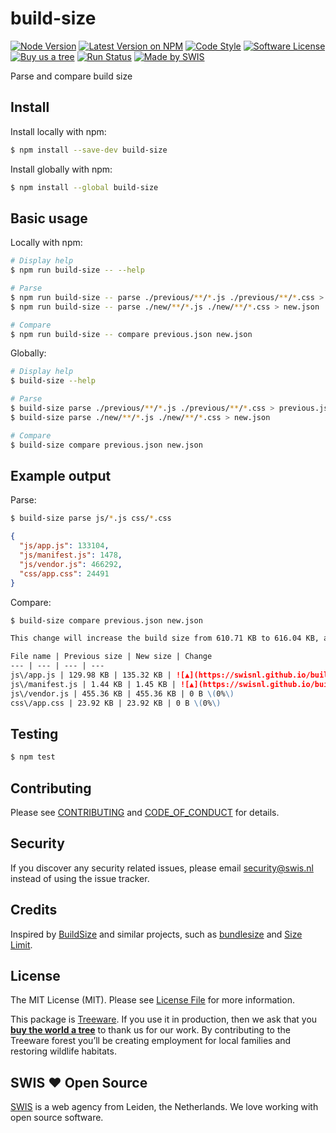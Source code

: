 # build-size

[![Node Version](https://img.shields.io/node/v/build-size.svg?style=flat-square)](https://www.npmjs.com/package/build-size)
[![Latest Version on NPM](https://img.shields.io/npm/v/build-size.svg?style=flat-square)](https://www.npmjs.com/package/build-size)
[![Code Style](https://img.shields.io/badge/code%20style-standard-brightgreen.svg?style=flat-square)](http://standardjs.com)
[![Software License](https://img.shields.io/github/license/swisnl/build-size.svg?style=flat-square)](LICENSE)
[![Buy us a tree](https://img.shields.io/badge/Treeware-%F0%9F%8C%B3-lightgreen.svg?style=flat-square)](https://plant.treeware.earth/swisnl/build-size)
[![Run Status](https://img.shields.io/travis/com/swisnl/build-size/master.svg?style=flat-square)](https://travis-ci.com/swisnl/build-size)
[![Made by SWIS](https://img.shields.io/badge/%F0%9F%9A%80-made%20by%20SWIS-%230737A9.svg?style=flat-square)](https://www.swis.nl)

Parse and compare build size

## Install

Install locally with npm:
```bash
$ npm install --save-dev build-size
```

Install globally with npm:
```bash
$ npm install --global build-size
```

## Basic usage

Locally with npm:
```bash
# Display help
$ npm run build-size -- --help

# Parse
$ npm run build-size -- parse ./previous/**/*.js ./previous/**/*.css > previous.json
$ npm run build-size -- parse ./new/**/*.js ./new/**/*.css > new.json

# Compare
$ npm run build-size -- compare previous.json new.json
```

Globally:
```bash
# Display help
$ build-size --help

# Parse
$ build-size parse ./previous/**/*.js ./previous/**/*.css > previous.json
$ build-size parse ./new/**/*.js ./new/**/*.css > new.json

# Compare
$ build-size compare previous.json new.json
```

## Example output

Parse:
```bash
$ build-size parse js/*.js css/*.css
```

```json
{
  "js/app.js": 133104,
  "js/manifest.js": 1478,
  "js/vendor.js": 466292,
  "css/app.css": 24491
}
```

Compare:
```bash
$ build-size compare previous.json new.json
```

```markdown
This change will increase the build size from 610.71 KB to 616.04 KB, an increase of 5.33 KB \(1%\)

File name | Previous size | New size | Change
--- | --- | --- | ---
js\/app.js | 129.98 KB | 135.32 KB | ![▲](https://swisnl.github.io/build-size/images/increase.svg "Increase") 5.33 KB \(4%\)
js\/manifest.js | 1.44 KB | 1.45 KB | ![▲](https://swisnl.github.io/build-size/images/increase.svg "Increase") 2 B \(0%\)
js\/vendor.js | 455.36 KB | 455.36 KB | 0 B \(0%\)
css\/app.css | 23.92 KB | 23.92 KB | 0 B \(0%\)
```


## Testing

``` bash
$ npm test
```


## Contributing

Please see [CONTRIBUTING](CONTRIBUTING.md) and [CODE_OF_CONDUCT](CODE_OF_CONDUCT.md) for details.


## Security

If you discover any security related issues, please email security@swis.nl instead of using the issue tracker.


## Credits

Inspired by [BuildSize](https://github.com/Daniel15/BuildSize) and similar projects, such as [bundlesize](https://github.com/siddharthkp/bundlesize) and [Size Limit](https://github.com/ai/size-limit).


## License

The MIT License (MIT). Please see [License File](LICENSE) for more information.

This package is [Treeware](https://treeware.earth). If you use it in production, then we ask that you [**buy the world a tree**](https://plant.treeware.earth/swisnl/build-size) to thank us for our work. By contributing to the Treeware forest you’ll be creating employment for local families and restoring wildlife habitats.


## SWIS :heart: Open Source

[SWIS](https://www.swis.nl) is a web agency from Leiden, the Netherlands. We love working with open source software.
